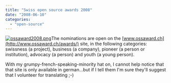 ```yaml
---
title: "Swiss open source awards 2008"
date: "2008-06-10"
categories: 
  - "open-source"
---
```


[![ossaward2008.png](images/ossaward2008.png)](http://www.ossaward.ch/)The nominations are open on the [www.ossaward.ch](http://www.ossaward.ch/awards/) site, in the following categories: swissness (a project), business (a company), pioneer (a person or institution), advocacy (a person) and youth (a young person).

With my grumpy-french-speaking-minority hat on, I cannot help notice that that site is only available in german...but if I tell them I'm sure they'll suggest that I volunteer for translating ;-)
